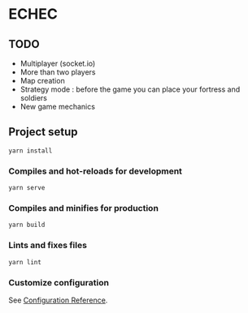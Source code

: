 # ECHEC

## TODO

- Multiplayer (socket.io)
- More than two players
- Map creation
- Strategy mode : before the game you can place your fortress and soldiers
- New game mechanics

## Project setup
```
yarn install
```

### Compiles and hot-reloads for development
```
yarn serve
```

### Compiles and minifies for production
```
yarn build
```

### Lints and fixes files
```
yarn lint
```

### Customize configuration
See [Configuration Reference](https://cli.vuejs.org/config/).
